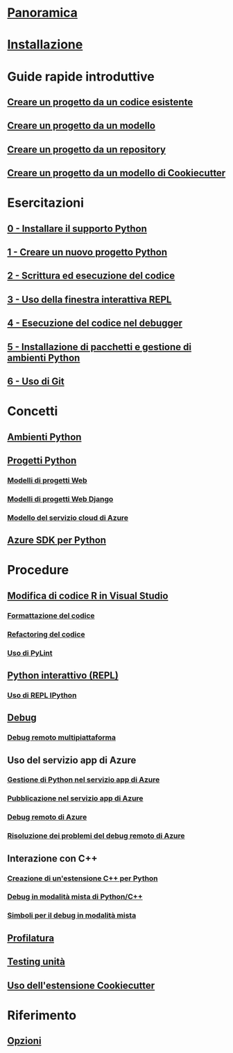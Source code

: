 # [Panoramica](python-in-visual-studio.md)
# [Installazione](installation.md)
# Guide rapide introduttive
## [Creare un progetto da un codice esistente](quickstart-01-project-from-existing.md)
## [Creare un progetto da un modello](quickstart-02-project-from-template.md)
## [Creare un progetto da un repository](quickstart-03-project-from-repository.md)
## [Creare un progetto da un modello di Cookiecutter](quickstart-04-project-from-cookiecutter.md)
# Esercitazioni
## [0 - Installare il supporto Python](vs-tutorial-01-00.md)
## [1 - Creare un nuovo progetto Python](vs-tutorial-01-01.md)
## [2 - Scrittura ed esecuzione del codice](vs-tutorial-01-02.md)
## [3 - Uso della finestra interattiva REPL](vs-tutorial-01-03.md)
## [4 - Esecuzione del codice nel debugger](vs-tutorial-01-04.md)
## [5 - Installazione di pacchetti e gestione di ambienti Python](vs-tutorial-01-05.md)
## [6 - Uso di Git](vs-tutorial-01-06.md)
# Concetti
## [Ambienti Python](python-environments.md)
## [Progetti Python](python-projects.md)
### [Modelli di progetti Web](template-web.md)
### [Modelli di progetti Web Django](template-django.md)
### [Modello del servizio cloud di Azure](template-azure-cloud-service.md)
## [Azure SDK per Python](azure-sdk-for-python.md)
# Procedure
## [Modifica di codice R in Visual Studio](code-editing.md)
### [Formattazione del codice](code-formatting.md)
### [Refactoring del codice](code-refactoring.md)
### [Uso di PyLint](code-pylint.md)
## [Python interattivo (REPL)](interactive-repl.md)
### [Uso di REPL IPython](interactive-repl-ipython.md)
## [Debug](debugging.md)
### [Debug remoto multipiattaforma](debugging-cross-platform-remote.md)
## Uso del servizio app di Azure
### [Gestione di Python nel servizio app di Azure](managing-python-on-azure-app-service.md)
### [Pubblicazione nel servizio app di Azure](publishing-to-azure.md)
### [Debug remoto di Azure](debugging-azure-remote.md)
### [Risoluzione dei problemi del debug remoto di Azure](debugging-azure-remote-troubleshooting.md)
## Interazione con C++
### [Creazione di un'estensione C++ per Python](cpp-and-python.md)
### [Debug in modalità mista di Python/C++](debugging-mixed-mode.md)
### [Simboli per il debug in modalità mista](debugging-symbols-for-mixed-mode.md)
## [Profilatura](profiling.md)
## [Testing unità](unit-testing.md)
## [Uso dell'estensione Cookiecutter](cookiecutter.md)
# Riferimento
## [Opzioni](options.md)
